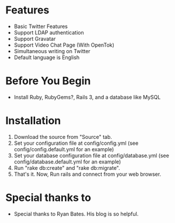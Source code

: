 # Features

 * Basic Twitter Features
 * Support LDAP authentication
 * Support Gravatar
 * Support Video Chat Page (With OpenTok)
 * Simultaneous writing on Twitter
 * Default language is English

# Before You Begin

 * Install Ruby, RubyGems?, Rails 3, and a database like MySQL

# Installation

 1. Download the source from "Source" tab.
 2. Set your configuration file at config/config.yml (see config/config.default.yml for an example)
 3. Set your database configuration file at config/database.yml (see config/database.default.yml for an example)
 4. Run "rake db:create" and "rake db:migrate".
 5. That's it. Now, Run rails and connect from your web browser.

# Special thanks to

 * Special thanks to Ryan Bates. His blog is so helpful.
